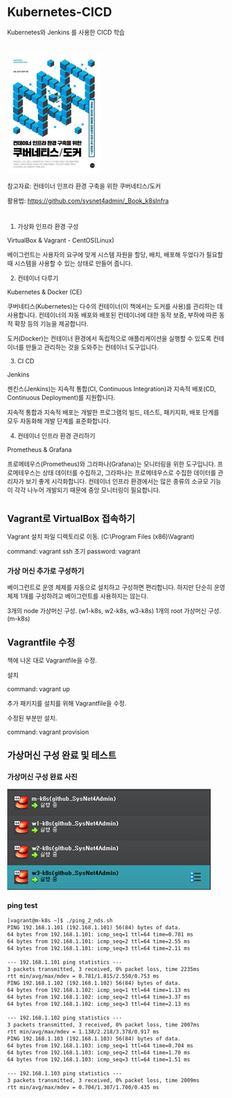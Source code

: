 # Kubernetes-CICD

Kubernetes와 Jenkins 를 사용한 CICD 학습

# 

![Alt text](./images/image.png)


참고자료: 컨테이너 인프라 환경 구축을 위한 쿠버네티스/도커

활용법: https://github.com/sysnet4admin/_Book_k8sInfra

#

1. 가상화 인프라 환경 구성 

VirtualBox &  Vagrant - CentOS(Linux)

베이그런트는 사용자의 요구에 맞게 시스템 자원을 할당, 배치, 배포해 두었다가 필요할 때 시스템을 사용할 수 있는 상태로 만들어 줍니다.

2. 컨테이너 다루기

Kubernetes & Docker (CE)

쿠버네티스(Kubernetes)는 다수의 컨테이너(이 책에서는 도커를 사용)를 관리하는 데 사용합니다. 컨테이너의 자동 배포와 배포된 컨테이너에 대한 동작 보증, 부하에 따른 동적 확장 등의 기능을 제공합니다.

도커(Docker)는 컨테이너 환경에서 독립적으로 애플리케이션을 실행할 수 있도록 컨테이너를 만들고 관리하는 것을 도와주는 컨테이너 도구입니다.

3. CI CD

Jenkins

젠킨스(Jenkins)는 지속적 통합(CI, Continuous Integration)과 지속적 배포(CD, Continuous Deployment)를 지원합니다.

지속적 통합과 지속적 배포는 개발한 프로그램의 빌드, 테스트, 패키지화, 배포 단계를 모두 자동화해 개발 단계를 표준화합니다.

4. 컨테이너 인프라 환경 관리하기

Prometheus & Grafana

프로메테우스(Prometheus)와 그라파나(Grafana)는 모니터링을 위한 도구입니다. 프로메테우스는 상태 데이터를 수집하고, 그라파나는 프로메테우스로 수집한 데이터를 관리자가 보기 좋게 시각화합니다. 컨테이너 인프라 환경에서는 많은 종류의 소규모 기능이 각각 나누어 개발되기 때문에 중앙 모니터링이 필요합니다.

#

## Vagrant로 VirtualBox 접속하기

Vagrant 설치 파일 디렉토리로 이동. (C:\Program Files (x86)\Vagrant)

command: vagrant ssh
초기 password: vagrant

### 가상 머신 추가로 구성하기

베이그런트로 운영 체제를 자동으로 설치하고 구성하면 편리합니다. 하지만 단순히 운영 체제
1개를 구성하려고 베이그런트를 사용하지는 않는다.

3개의 node 가상머신 구성. (w1-k8s, w2-k8s, w3-k8s)
1개의 root 가상머신 구성. (m-k8s)

## Vagrantfile 수정

책에 나온 대로 Vagrantfile을 수정.

설치

command: vagrant up

추가 패키지를 설치를 위해 Vagrantfile을 수정.

수정된 부분만 설치.

command: vagrant provision


## 가상머신 구성 완료 및 테스트

### 가상머신 구성 완료 사진
![Alt text](./images/image-2.png)

### ping test
```
[vagrant@m-k8s ~]$ ./ping_2_nds.sh
PING 192.168.1.101 (192.168.1.101) 56(84) bytes of data.
64 bytes from 192.168.1.101: icmp_seq=1 ttl=64 time=0.781 ms
64 bytes from 192.168.1.101: icmp_seq=2 ttl=64 time=2.55 ms
64 bytes from 192.168.1.101: icmp_seq=3 ttl=64 time=2.11 ms

--- 192.168.1.101 ping statistics ---
3 packets transmitted, 3 received, 0% packet loss, time 2235ms
rtt min/avg/max/mdev = 0.781/1.815/2.550/0.753 ms
PING 192.168.1.102 (192.168.1.102) 56(84) bytes of data.
64 bytes from 192.168.1.102: icmp_seq=1 ttl=64 time=1.13 ms
64 bytes from 192.168.1.102: icmp_seq=2 ttl=64 time=3.37 ms
64 bytes from 192.168.1.102: icmp_seq=3 ttl=64 time=2.13 ms

--- 192.168.1.102 ping statistics ---
3 packets transmitted, 3 received, 0% packet loss, time 2007ms
rtt min/avg/max/mdev = 1.138/2.218/3.378/0.917 ms
PING 192.168.1.103 (192.168.1.103) 56(84) bytes of data.
64 bytes from 192.168.1.103: icmp_seq=1 ttl=64 time=0.704 ms
64 bytes from 192.168.1.103: icmp_seq=2 ttl=64 time=1.70 ms
64 bytes from 192.168.1.103: icmp_seq=3 ttl=64 time=1.51 ms

--- 192.168.1.103 ping statistics ---
3 packets transmitted, 3 received, 0% packet loss, time 2009ms
rtt min/avg/max/mdev = 0.704/1.307/1.700/0.435 ms
```
